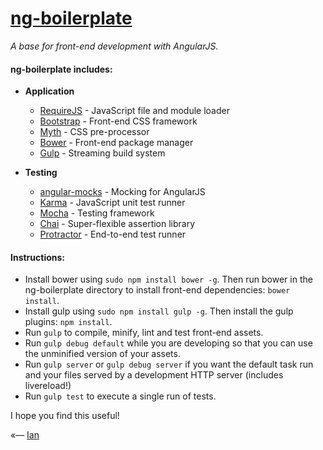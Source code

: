 # [ng-boilerplate](http://ianwalter.github.io/ng-boilerplate/)
*A base for front-end development with AngularJS.*

#### ng-boilerplate includes:

* **Application**
	* [RequireJS](http://requirejs.org/) - JavaScript file and module loader
	* [Bootstrap](http://getbootstrap.com/) - Front-end CSS framework
	* [Myth](http://myth.io/) - CSS pre-processor
	* [Bower](http://bower.io/) - Front-end package manager
	* [Gulp](http://gulpjs.com/) - Streaming build system

* **Testing**
	* [angular-mocks](https://github.com/angular/bower-angular-mocks/) - Mocking for AngularJS
	* [Karma](http://karma-runner.github.io/) - JavaScript unit test runner
	* [Mocha](http://visionmedia.github.io/mocha/) - Testing framework
	* [Chai](http://chaijs.com/) - Super-flexible assertion library
	* [Protractor](https://github.com/angular/protractor/) - End-to-end test runner


#### Instructions:
* Install bower using ```sudo npm install bower -g```. Then run bower in the ng-boilerplate directory to install 
  front-end dependencies: ```bower install```.
* Install gulp using ```sudo npm install gulp -g```. Then install the gulp plugins: ```npm install```.
* Run ```gulp``` to compile, minify, lint and test front-end assets.
* Run ```gulp debug default``` while you are developing so that you can use the unminified version of your assets.
* Run ```gulp server``` or ```gulp debug server``` if you want the default task run and your files served by a 
  development HTTP server (includes livereload!)
* Run ```gulp test``` to execute a single run of tests.


I hope you find this useful!

«–– [Ian](http://ianvonwalter.com)

